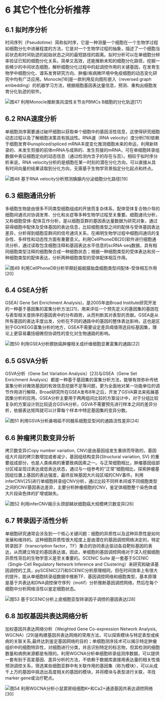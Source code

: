 # 6 其它个性化分析推荐

## **6.1 拟时序分析**

时间序列（Pseudotime）简称拟时序，它是一种测量一个细胞在一个生物学过程如细胞分化中进展程度的方法，它是对一个生物学过程的抽象，描述了一个细胞当前状态和时间轨迹的起始状态之间的最短路径的距离。拟时分析可以在单细胞分辨率验证已知的细胞分化关系，简单又高效，还能推断未知的细胞分化路径，挖掘一些稀少的中间状态细胞，解析细胞分化过程中的起调控作用的关键基因，在发育生物学中细胞分化、谱系发育研究方向、肿瘤/疾病微环境中免疫细胞的动态变化研究中均有广泛应用。Monocle\[16]是一款利用反向图形嵌入（reversed graph embedding）的机器学习方法，根据细胞基因表达量信息，预测、重构出细胞发育分化轨迹的软件。

![图47 利用Monocle推断类风湿性关节炎PBMCs B细胞的分化轨迹\[17\]](<../../../.gitbook/assets/image (17).png>)



## **6.2 RNA速度分析**

单细胞测序需要通过破坏细胞以获取单个细胞中的基因活性信息，这使得研究细胞动态过程以及了解细胞决策具有挑战性。RNA速（RNA velocity）度分析\[18]依赖于细胞发育中unspliced/spliced mRNA丰度变化推测细胞未来的命运，利用新转录的、未发生剪接的前体mRNA与成熟的、发生剪接的mRNA，可在单细胞转录组数据中表征细胞定向的动态信息（通过检测内含子的存在与否）。相较于拟时序分析来说，RNA velocity分析的是细胞在某一时刻的潜在分化方向，可以直接从具有时间向量的结果读取到分化方向，无需基于生物学背景指定分化起点和终点。

![图48 基于RNA velocity分析预测胰腺内分泌细胞分化路径\[19\]](<../../../.gitbook/assets/image (12).png>)

## **6.3 细胞通讯分析**

多细胞生物是由很多不同类型细胞组成的开放而复杂体系，配体受体复合物介导的细胞间通讯对协调发育、分化和炎症等多种生物学过程至关重要。细胞通讯分析，又称细胞受体-配体互作分析，是以细胞亚群的基因表达量数据为研究对象，通过获得细胞中配体及受体基因的表达信息，比较细胞类型之间的配体与受体基因表达差异，分析得到细胞亚群间的信号通讯关系，在阐明生物学过程中细胞间通讯的复杂性、多样性和动态性方面有重要意义。利用CellPhoneDB\[20]软件进行细胞通讯分析，通过读取包含细胞注释和基因表达水平信息的scRNA-seq数据，具有相同细胞类型注释的细胞聚合成一种细胞状态；根据一种细胞类型的受体表达和另一种细胞类型的配体表达，分析两种细胞类型的受体配体相互作用。

![图49 利用CellPhoneDB分析早期妊娠蜕膜胎盘细胞类型间配体-受体相互作用\[20\]](<../../../.gitbook/assets/image (25).png>)

## **6.4 GSEA分析**

GSEA( Gene Set Enrichment Analysis)，是2005年由Broad Institute研究开发的一种基于基因集的富集分析方法\[21]，用来评估一个预先定义的基因集的基因在与表型相关度排序的基因表中的分布趋势，从而判断其对表型的贡献。GSEA是从所有基因的表达丰度出发，分析在不同的通路中的基因的整体表达影响，这也是区别于GO/KEGG富集分析的地方，GSEA不需要设定差异阈值筛选目标基因集，理论上更容易囊括细微但协调性的变化对生物通路的影响。

![图50 利用GSEA分析膀胱癌肿瘤相关成纤维细胞显著富集的通路\[22\]](<../../../.gitbook/assets/image (18).png>)

## **6.5 GSVA分析**

GSVA分析（Gene Set Variation Analysis）\[23]与GSEA（Gene Set Enrichment Analysis）都是一种基于基因集的富集分析方法，能够有效弥补传统富集分析对微效基因的有效信息挖据不足等问题，更为全面地对某一功能单位的调节作用进行解释，Broad研究所在GSEA发布8年之后，开发了GSVA算法来拓展基因集分析的应用。GSEA分析主要用于两两组间比较的方案设计中，对于分组比较复杂的方案设计则比较适合GSVA分析，GSVA不需要预先进行样本之间的差异分析，依据表达矩阵就可以计算每个样本中特定基因集的变异分数。

![图51 利用GSVA分析鼻咽癌不同髓系细胞亚型间的通路活性差异\[24\]](<../../../.gitbook/assets/image (16).png>)

## **6.6 肿瘤拷贝数变异分析**

拷贝数变异(Copy number variation, CNV)是由基因组发生重排而导致的，基因组大片段的拷贝数增加或者减少，基因组结构变异(Structural variation, SV) 的重要组成部分，也是人类疾病的重要致病因素之一。与正常细胞相比，肿瘤基因组部分区域呈现过表达或低表达状态，通过与一组参考的“正常”细胞相比，探索肿瘤基因组位置上基因的表达强度，最终反映基因大片段区域的CNV事件。利用inferCNV\[25]进行单细胞转录组CNV分析，通过比较不同样本间或不同细胞类型之间的CNV基因表达差异，主要分析肿瘤细胞的CNV，鉴定体细胞整个染色体或大片段染色体的扩增或缺失。

![图52 利用inferCNV揭示头颈部鳞状细胞癌大规模拷贝数变异\[26\]](<../../../.gitbook/assets/image (20).png>)

## **6.7 转录因子活性分析**

单细胞研究通常会涉及到一个核心关键问题：细胞的异质性以及这种异质性是如何发展和维持的。这种细胞异质性很大程度上是由潜在的基因调控网络决定的，特定转录因子（transcription factor，TF）集合的协同表达驱动各自靶标基因的表达，从而建立特定的基因表达谱。因此，单细胞的基因调控网络对于深入挖掘细胞异质性背后的生物学意义是至关重要的。SCENIC Suite 是一套基于SCENIC（Single-Cell Regulatory Network Inference and Clustering）来研究和破译基因调控的工具，pySCENIC\[27]和SCENIC分析原理相同，但在时间效率上有很大的提升，能从单细胞转录组数据中推断TF、基因调控网络和细胞类型，基本原理是基于共表达和DNA调控保守序列（motif）分析推断基因调控网络，然后在每个细胞中分析网络活性以鉴定细胞状态。

![图53 基于SCENIC分析上皮细胞亚型转录因子调控的基因表达\[28\]](<../../../.gitbook/assets/image (24).png>)

## **6.8 加权基因共表达网络分析**

加权基因共表达网络分析（Weighted Gene Co-expression Network Analysis, WGCNA）\[29]是构建基因共表达网络的常用方法，可以探索模块与特定表型或疾病的关联关系,最终达到鉴定基因网络的目的；单细胞测序技术可以揭示特定肿瘤组织中的细胞特异性，对细胞进行分类，并且识别特定的标志物，但其检测的细胞数量和病例来源都是有限的。利用WGCNA分析单细胞转录组测序数据，可以提供一套有别于高変基因、差异分析的方法，不依赖于数据库直接用表达量的相关性值预测调控关系，筛选某些细胞亚群中有关联作用的基因集（称为模块），可以从成千上万的基因中挑选出高度相关的基因的模块，并将模块与表型进行关联，寻找marker gene或治疗靶点。

![图54 利用WGCNA分析小鼠窦房结细胞K+和Ca2+通道基因共表达调控网络\[30\]](<../../../.gitbook/assets/image (13).png>)

#### &#x20;<a href="#a241" id="a241"></a>
